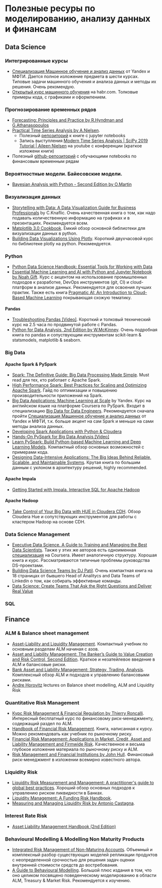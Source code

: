 # Полезные ресуры по моделированию, анализу данных и финансам
## Data Science
### Интегрированные курсы
* [Специализация Машинное обучение и анализ данных](https://www.coursera.org/specializations/machine-learning-data-analysis) от Yandex и МФТИ. Дается полное изложение предмета в шести курсах. Типовые задачи машинного обучения и анализа данных и методы их решения. Очень рекомендую.
* [Открытый курс машинного обучения](https://habr.com/ru/company/ods/blog/322626/) на habr.com. Толковые примеры кода, с графиками и оформлением.

### Прогнозирование временных рядов
* [Forecasting: Principles and Practice by R.Hyndman and G.Athanasopoulos](https://otexts.com/fpp2/)
* [Practical Time Series Analysis by A.Nielsen](https://www.oreilly.com/library/view/practical-time-series/9781492041641/).
	* Полезный [репозиторий](https://github.com/AileenNielsen/TimeSeriesAnalysisWithPython) к книге с jupyter notebooks
	* Запись выступления [Modern Time Series Analysis | SciPy 2019 Tutorial | Aileen Nielsen](https://www.youtube.com/watch?v=v5ijNXvlC5A) на youtube с конференции (краткое изложени книги)
* Полезный [github-репозиторий](https://github.com/Auquan/Tutorials) с обучающими notebooks по финансовым временным рядам

### Вероятностные модели. Байесовские модели.
* [Bayesian Analysis with Python - Second Edition by O.Martin](https://www.packtpub.com/big-data-and-business-intelligence/bayesian-analysis-python-second-edition)

### Визуализация данных
* [Storytelling with Data: A Data Visualization Guide for Business Professionals](https://www.amazon.com/Storytelling-Data-Visualization-Business-Professionals/dp/1119002257) by C.Knaflic. Очень качественная книга о том, как надо подавать количественную информацию на графиках и в презентациях. Рекомендуется всем.
* [Matplotlib 3.0 Cookbook](https://www.packtpub.com/big-data-and-business-intelligence/matplotlib-30-cookbook). Емкий обзор основной библиотеки для визуализации данных в python.
* [Building Data Visualizations Using Plotly](https://www.pluralsight.com/courses/plotly-building-data-visualizations). Короткий двухчасовой курс по библиотеке plotly на python. Рекомендуется.

### Python
* [Python Data Science Handbook: Essential Tools for Working with Data](https://www.amazon.com/Python-Data-Science-Handbook-Essential/dp/1491912057)
* [Essential Machine Learning and AI with Python and Jupyter Notebook by Noah Gift](https://www.oreilly.com/library/view/essential-machine-learning/9780135261118/). Курс с акцентом на использование промышленных подходов к разработке, DevOps инструментов (git, CI) и cloud-платформ в анализе данных. Рекомендуется для освоения лучших практик. Также есть книга [Pragmatic AI: An Introduction to Cloud-Based Machine Learning](https://www.amazon.com/Pragmatic-AI-Introduction-Cloud-Based-Analytics/dp/0134863860) покрывающая схожую тематику.

#### Pandas 
* [Troubleshooting Pandas [Video]](https://www.packtpub.com/big-data-and-business-intelligence/troubleshooting-pandas-video). Короткий и толковый технический курс на 2.5 часа по продвинутой работе с Pandas.
* [Python for Data Analysis, 2nd Edition by W.McKinney](https://www.oreilly.com/library/view/python-for-data/9781491957653/). Очень подробная книга по pandas и сопуствующим инструментам scikit-learn & statsmodels, matplotlib & seaborn.

### Big Data
#### Apache Spark & PySpark
* [Spark: The Definitive Guide: Big Data Processing Made Simple](https://www.amazon.com/Spark-Definitive-Guide-Processing-Simple/dp/1491912219). Must read для тех, кто работает с Apache Spark. 
* [High Performance Spark: Best Practices for Scaling and Optimizing Apache Spark](https://www.amazon.com/High-Performance-Spark-Practices-Optimizing/dp/1491943203). Гайд по оптимизации и повышению производительности приложений на Spark. 
* [Big Data Applications: Machine Learning at Scale](https://www.coursera.org/learn/machine-learning-applications-big-data/home/welcome) by Yandex. Курс на английском языке на платформе Coursera по PySpark. Входит в специализацию [Big Data for Data Engineers](https://www.coursera.org/specializations/big-data-engineering). Рекомендуется сначала пройти [Специализация Машинное обучение и анализ данных](https://www.coursera.org/specializations/machine-learning-data-analysis) от Yandex и МФТИ, т.к. больше акцент на сам Spark и меньше на сами методы анализа данных.
* [Developing Spark Applications with Python & Cloudera](https://www.pluralsight.com/courses/spark-python-cloudera)
* [Hands-On PySpark for Big Data Analysis [Video]](https://www.packtpub.com/big-data-and-business-intelligence/hands-pyspark-big-data-analysis-video)
* [Learn PySpark: Build Python-based Machine Learning and Deep Learning Models](https://www.apress.com/gp/book/9781484249604). Компактный обзор основных возможностей с примерами кода.
* [Designing Data-Intensive Applications: The Big Ideas Behind Reliable, Scalable, and Maintainable Systems](https://www.amazon.com/Designing-Data-Intensive-Applications-Reliable-Maintainable/dp/1449373321). Крутая книга по большим данным с уклоном в архитектуру решений, highly recommended.

#### Apache Impala
* [Getting Started with Impala. Interactive SQL for Apache Hadoop](http://shop.oreilly.com/product/0636920033936.do)

#### Apache Hadoop
* [Take Control of Your Big Data with HUE in Cloudera CDH](https://www.pluralsight.com/courses/big-data-hue-cloudera-cdh). Обзор Cloudera Hue и сопутствующих инструментов для работы с кластером Hadoop на основе CDH.

### Data Science Management
* [Executive Data Science. A Guide to Training and Managing the Best Data Scientists](https://leanpub.com/eds). Также у этих же авторов есть одноименная [специализация](https://www.coursera.org/specializations/executive-data-science) на Coursera. Имеет аналогичную структуру. Хорошая книга и курс. Рассматриваются типичные проблемы руководства DS-проектами.
* [Building Data Science Teams by DJ Patil](http://www.datascienceassn.org/sites/default/files/Building%20Data%20Science%20Teams.pdf). Очень компактная книга на 18 страницах от бывшего Head of Analitycs and Data Teams of Linkedin о том, как собирать эффективные команды.
* [Data Science: Create Teams That Ask the Right Questions and Deliver Real Value](https://www.apress.com/gp/book/9781484222522)

### SQL

## Finance 

### ALM & Balance sheet management
* [Asset-Liability and Liquidity Management](https://www.amazon.com/Asset-Liability-Liquidity-Management-Pooya-Farahvash/dp/1119701880/). Компактный учебник по основным разделам ALM начиная с азов.
* [Asset and Liability Management: The Banker’s Guide to Value Creation and Risk Control, Second Edition](https://www.oreilly.com/library/view/asset-and-liability/9780131370241/). Краткое и незатейлевое введение в ALM и балансовые риски.
* [Bank Asset and Liability Management: Strategy, Trading, Analysis](https://www.amazon.com/Bank-Asset-Liability-Management-Strategy/dp/0470821353). Комплексный обзор ALM и подходов к управлению балансовыми рисками.
* [Andre Horovitz](https://www.linkedin.com/in/andre-horovitz-b556534/) lectures on Balance sheet modelling, ALM and Liquidity Risk

### Quantitative Risk Management
* [Курс Risk Management & Financial Regulation by Thierry Roncalli](http://www.thierry-roncalli.com/RiskManagement.html). Интересный бесплатный курс по финансовому риск-менеджменту, содержащий раздел по ALM. 
* [Handbook of Financial Risk Management](http://www.thierry-roncalli.com/RiskManagementBook.html). Книга, написанная к курсу. Можно рекомендовать как учебник по рыночному риску. 
* [Financial Risk Management: Applications in Market, Credit, Asset and Liability Management and Firmwide Risk](https://www.amazon.com/Financial-Risk-Management-Applications-Liability-ebook/dp/B0158GBPUO). Качественное и весьма глубокое изложение материала по рыночному риску и ALM. 
* [Risk Management and Financial Institutions by John Hull](https://www.amazon.com/Management-Financial-Institutions-Wiley-Finance/dp/1119448115). Финансовый риск-менеджмент в изложении всемирно известного автора.

### Liquidity Risk
* [Liquidity Risk Measurement and Management: A practitioner's guide to global best practices](https://onlinelibrary.wiley.com/doi/book/10.1002/9781118390399). Хороший обзор основных подходов к управлению риском ликвидности в Банках.
* [Liquidity Management: A Funding Risk Handbook](https://www.wiley.com/en-us/Liquidity+Management%3A+A+Funding+Risk+Handbook-p-9781118413999).
* [Measuring and Managing Liquidity Risk by Antonio Castagna](https://www.amazon.com/Measuring-Managing-Liquidity-Antonio-Castagna/dp/1119990246).  

### Interest Rate Risk
* [Asset Liability Management Handbook (2nd Edition)](https://www.financetrainer.com/en/product/asset-liability-management-handbook-2nd-edition/)

### Behavioural Modelling & Modelling Non Maturity Products
* [Integrated Risk Management of Non-Maturing Accounts](https://www.springer.com/gp/book/9783658049027). Объемный и комплексный разбор существующих моделей репликации продуктов с неопределенной срочностью для решения задач оценки внутренней стоимости средств до востребования.
* [A Guide to Behavioural Modelling](https://www.risk.net/a-guide-to-behavioural-modelling). Большой плюс издания в том, что оно целиком посвящено поведенческому моделированию в области ALM, Treasury & Market Risk. Рекомендуется к изучению.